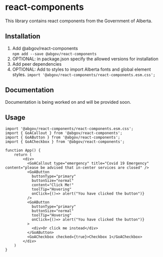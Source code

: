 # react-components

This library contains react components from the Government of Alberta.

## Installation

1. Add @abgov/react-components  
````npm add --save @abgov/react-components````
2. OPTIONAL: in package.json specify the allowed versions for installation
3. Add peer dependencies  
4. OPTIONAL: Add to styles to import Alberta fonts and global element styles. 
````import '@abgov/react-components/react-components.esm.css';````

## Documentation

Documentation is being worked on and will be provided soon.

## Usage

```
import '@abgov/react-components/react-components.esm.css';
import { GoACallout } from '@abgov/react-components';
import { GoAButton } from '@abgov/react-components';
import { GoACheckbox } from '@abgov/react-components';

function App() {
    return (
        <div>
          <GoACallout type="emergency" title="Covid 19 Emergency" content="please be advised that in-center services are closed" />
          <GoAButton
            buttonType="primary"
            buttonSize="normal"
            content="Click Me!"
            toolTip="Hovering"
            onClick={()=> alert("You have clicked the button")}
          />
          <GoAButton
            buttonType="primary"
            buttonSize="normal"
            toolTip="Hovering"
            onClick={()=> alert("You have clicked the button")}
          >
            <div>Or click me instead</div>
          </GoAButton>
          <GoACheckbox checked={true}>Checkbox 1</GoACheckbox>
        </div>
    )
}

```

